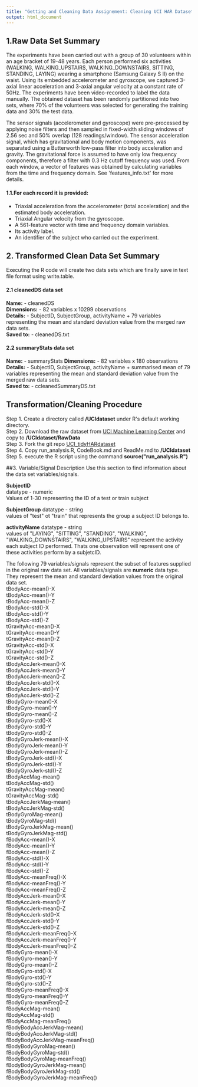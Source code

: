 ```yaml
---
title: "Getting and Cleaning Data Assignement: Cleaning UCI HAR Dataset"
output: html_document
---
```


## 1.Raw Data Set Summary  
The experiments have been carried out with a group of 30 volunteers within an age bracket of 19-48 years. Each person performed six activities (WALKING, WALKING_UPSTAIRS, WALKING_DOWNSTAIRS, SITTING, STANDING, LAYING) wearing a 
smartphone (Samsung Galaxy S II) on the waist. Using its embedded accelerometer and gyroscope, we captured 3-axial linear acceleration and 3-axial angular velocity at a constant rate of 50Hz. The experiments have been video-recorded 
to label the data manually. The obtained dataset has been randomly partitioned into two sets, where 70% of the volunteers was selected for generating the training data and 30% the test data.  

The sensor signals (accelerometer and gyroscope) were pre-processed by applying noise filters and then sampled in fixed-width sliding windows of 2.56 sec and 50% overlap (128 readings/window). 
The sensor acceleration signal, which has gravitational and body motion components, was separated using a Butterworth low-pass filter into body acceleration and gravity. The gravitational force is 
assumed to have only low frequency components, therefore a filter with 0.3 Hz cutoff frequency was used. From each window, a vector of features was obtained by calculating variables from the time and 
frequency domain. See 'features_info.txt' for more details. 

#### 1.1.For each record it is provided:  

- Triaxial acceleration from the accelerometer (total acceleration) and the estimated body acceleration.
- Triaxial Angular velocity from the gyroscope. 
- A 561-feature vector with time and frequency domain variables. 
- Its activity label. 
- An identifier of the subject who carried out the experiment.

## 2. Transformed Clean Data Set Summary  
Executing the R code will create two dats sets which are finally save in text file format using write.table.  

#### 2.1 cleanedDS data set  
**Name:** - cleanedDS  
**Dimensions:** - 82 variables x 10299 observations  
**Details:** - SubjectID, SubjectGroup, activityName + 79 variables representing the mean and standard deviation value from the merged raw data sets.  
**Saved to:** - cleanedDS.txt  

#### 2.2 summaryStats data set  
**Name:** - summaryStats 
**Dimensions:** - 82 variables x 180 observations  
**Details:** - SubjectID, SubjectGroup, activityName + summarised mean of 79 variables representing the mean and standard deviation value from the merged raw data sets.  
**Saved to:** - ccleanedSummaryDS.txt  

## Transformation/Cleaning Procedure
Step 1. Create a directory called **/UCIdataset** under R's default working directory.  
Step 2. Download the raw dataset from [UCI Machine Learning Center](http://archive.ics.uci.edu/ml/datasets/Human+Activity+Recognition+Using+Smartphones) and copy to **/UCIdataset/RawData**  
Step 3. Fork the git repo [UCI_tidyHARdataset](https://github.com/TerryGrimaldi/UCI_tidyHARdataset.git)  
Step 4. Copy run_analysis.R, CodeBook.md and ReadMe.md to **/UCIdataset**  
Step 5. execute the R script using the command **source("run_analysis.R")**  


##3. Variable/Signal Description
Use this section to find information about the data set variables/signals.

**SubjectID**  
datatype - numeric   
Values of 1-30 representing the ID of a test or train subject 

**SubjectGroup**
datatype - string  
values of "test" ot "train" that represents the group a subject ID belongs to.  

**activityName**
datatype - string  
values  of "LAYING", "SITTING", "STANDING", "WALKING", "WALKING_DOWNSTAIRS", "WALKING_UPSTAIRS" represent the activity each subject ID performed. Thats one observation will represent one of these activities perform by a subjetcID.

The following 79 variables/signals represent the subset of features supplied in the original raw data set. All variables/signals are **numeric** data type. They represent the mean and standard deviation values from the original data set.  
tBodyAcc-mean()-X  
tBodyAcc-mean()-Y  
tBodyAcc-mean()-Z  
tBodyAcc-std()-X  
tBodyAcc-std()-Y  
tBodyAcc-std()-Z  
tGravityAcc-mean()-X  
tGravityAcc-mean()-Y  
tGravityAcc-mean()-Z  
tGravityAcc-std()-X  
tGravityAcc-std()-Y  
tGravityAcc-std()-Z  
tBodyAccJerk-mean()-X  
tBodyAccJerk-mean()-Y  
tBodyAccJerk-mean()-Z  
tBodyAccJerk-std()-X  
tBodyAccJerk-std()-Y  
tBodyAccJerk-std()-Z  
tBodyGyro-mean()-X  
tBodyGyro-mean()-Y  
tBodyGyro-mean()-Z  
tBodyGyro-std()-X  
tBodyGyro-std()-Y  
tBodyGyro-std()-Z  
tBodyGyroJerk-mean()-X  
tBodyGyroJerk-mean()-Y  
tBodyGyroJerk-mean()-Z  
tBodyGyroJerk-std()-X  
tBodyGyroJerk-std()-Y  
tBodyGyroJerk-std()-Z  
tBodyAccMag-mean()  
tBodyAccMag-std()  
tGravityAccMag-mean()  
tGravityAccMag-std()  
tBodyAccJerkMag-mean()  
tBodyAccJerkMag-std()  
tBodyGyroMag-mean()  
tBodyGyroMag-std()  
tBodyGyroJerkMag-mean()  
tBodyGyroJerkMag-std()  
fBodyAcc-mean()-X  
fBodyAcc-mean()-Y  
fBodyAcc-mean()-Z  
fBodyAcc-std()-X  
fBodyAcc-std()-Y  
fBodyAcc-std()-Z  
fBodyAcc-meanFreq()-X  
fBodyAcc-meanFreq()-Y  
fBodyAcc-meanFreq()-Z  
fBodyAccJerk-mean()-X  
fBodyAccJerk-mean()-Y  
fBodyAccJerk-mean()-Z  
fBodyAccJerk-std()-X  
fBodyAccJerk-std()-Y  
fBodyAccJerk-std()-Z  
fBodyAccJerk-meanFreq()-X  
fBodyAccJerk-meanFreq()-Y  
fBodyAccJerk-meanFreq()-Z  
fBodyGyro-mean()-X  
fBodyGyro-mean()-Y  
fBodyGyro-mean()-Z  
fBodyGyro-std()-X  
fBodyGyro-std()-Y  
fBodyGyro-std()-Z  
fBodyGyro-meanFreq()-X  
fBodyGyro-meanFreq()-Y  
fBodyGyro-meanFreq()-Z  
fBodyAccMag-mean()  
fBodyAccMag-std()  
fBodyAccMag-meanFreq()  
fBodyBodyAccJerkMag-mean()  
fBodyBodyAccJerkMag-std()  
fBodyBodyAccJerkMag-meanFreq()  
fBodyBodyGyroMag-mean()  
fBodyBodyGyroMag-std()  
fBodyBodyGyroMag-meanFreq()  
fBodyBodyGyroJerkMag-mean()  
fBodyBodyGyroJerkMag-std()  
fBodyBodyGyroJerkMag-meanFreq()  

